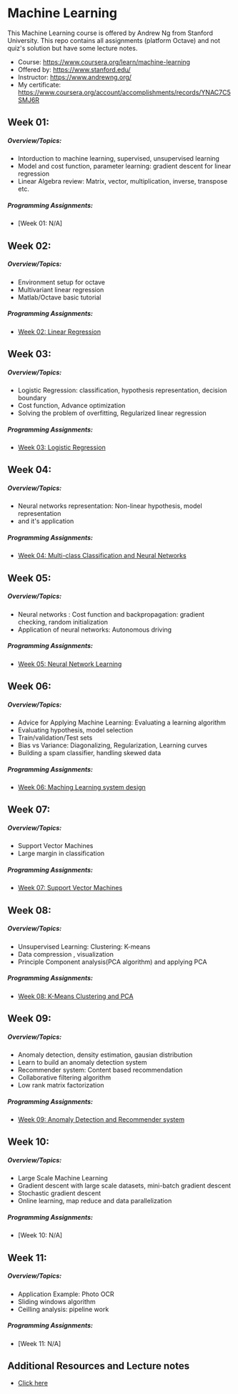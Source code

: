# Machine Learning
This Machine Learning course is offered by Andrew Ng from Stanford University. This repo contains all assignments (platform Octave) and not quiz's solution but have some lecture notes.

- Course: https://www.coursera.org/learn/machine-learning
- Offered by: https://www.stanford.edu/
- Instructor: https://www.andrewng.org/
- My certificate: https://www.coursera.org/account/accomplishments/records/YNAC7C5SMJ6R

## Week 01:
##### Overview/Topics:
* Intorduction to machine learning, supervised, unsupervised learning
* Model and cost function, parameter learning: gradient descent for linear regression
* Linear Algebra review: Matrix, vector, multiplication, inverse, transpose etc.


##### Programming Assignments:
 - [Week 01: N/A]
 

## Week 02:
##### Overview/Topics:
* Environment setup for octave
* Multivariant linear regression
* Matlab/Octave basic tutorial

##### Programming Assignments:
   - [Week 02: Linear Regression](https://github.com/Sowmik23/Machine_Learning/tree/master/week02/machine-learning-ex1)


## Week 03:
##### Overview/Topics:
* Logistic Regression: classification, hypothesis representation, decision boundary
* Cost function, Advance optimization
* Solving the problem of overfitting, Regularized linear regression

##### Programming Assignments:
   - [Week 03: Logistic Regression](https://github.com/Sowmik23/Machine_Learning/tree/master/week03)

## Week 04:
##### Overview/Topics:
* Neural networks representation: Non-linear hypothesis, model representation
* and it's application

##### Programming Assignments:
   - [Week 04: Multi-class Classification and Neural Networks](https://github.com/Sowmik23/Machine_Learning/tree/master/week04)
   
## Week 05:
##### Overview/Topics:
* Neural networks : Cost function and backpropagation: gradient checking, random initialization
* Application of neural networks: Autonomous driving

##### Programming Assignments:
   - [Week 05: Neural Network Learning](https://github.com/Sowmik23/Machine_Learning/tree/master/week05)
   
## Week 06:
##### Overview/Topics:
* Advice for Applying Machine Learning: Evaluating a learning algorithm
* Evaluating hypothesis, model selection
* Train/validation/Test sets
* Bias vs Variance: Diagonalizing, Regularization, Learning curves
* Building a spam classifier, handling skewed data

##### Programming Assignments:
   - [Week 06: Maching Learning system design](https://github.com/Sowmik23/Machine_Learning/tree/master/week06)
   
   
## Week 07:
##### Overview/Topics:
* Support Vector Machines
* Large margin in classification

##### Programming Assignments:
   - [Week 07: Support Vector Machines](https://github.com/Sowmik23/Machine_Learning/tree/master/week07)
   
   
## Week 08:
##### Overview/Topics:
* Unsupervised Learning: Clustering: K-means
* Data compression , visualization
* Principle Component analysis(PCA algorithm) and applying PCA

##### Programming Assignments:
   - [Week 08: K-Means Clustering and PCA](https://github.com/Sowmik23/Machine_Learning/tree/master/week08)
   

## Week 09:
##### Overview/Topics:
* Anomaly detection, density estimation, gausian distribution
* Learn to build an anomaly detection system
* Recommender system: Content based recommendation
* Collaborative filtering algorithm
* Low rank matrix factorization

##### Programming Assignments:
   - [Week 09: Anomaly Detection and Recommender system](https://github.com/Sowmik23/Machine_Learning/tree/master/week09)
   

## Week 10:
##### Overview/Topics:
* Large Scale Machine Learning
* Gradient descent with large scale datasets, mini-batch gradient descent
* Stochastic gradient descent
* Online learning, map reduce and data parallelization

##### Programming Assignments:
   - [Week 10: N/A]
   
## Week 11:
##### Overview/Topics:
* Application Example: Photo OCR
* Sliding windows algorithm
* Ceilling analysis: pipeline work

##### Programming Assignments:
   - [Week 11: N/A]

## Additional Resources and Lecture notes
 - [Click here](https://www.coursera.org/learn/machine-learning/resources/zVvo7)
